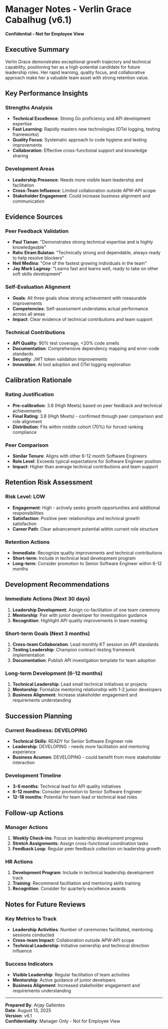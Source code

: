 # Manager Notes - Verlin Grace Cabalhug (v6.1)
**Confidential - Not for Employee View**

## Executive Summary
Verlin Grace demonstrates exceptional growth trajectory and technical capability, positioning her as a high-potential candidate for future leadership roles. Her rapid learning, quality focus, and collaborative approach make her a valuable team asset with strong retention value.

## Key Performance Insights

### Strengths Analysis
- **Technical Excellence**: Strong Go proficiency and API development expertise
- **Fast Learning**: Rapidly masters new technologies (OTel logging, testing frameworks)
- **Quality Focus**: Systematic approach to code hygiene and testing improvements
- **Collaboration**: Effective cross-functional support and knowledge sharing

### Development Areas
- **Leadership Presence**: Needs more visible team leadership and facilitation
- **Cross-Team Influence**: Limited collaboration outside APW-API scope
- **Stakeholder Engagement**: Could increase business alignment and communication

## Evidence Sources

### Peer Feedback Validation
- **Paul Tianan**: "Demonstrates strong technical expertise and is highly knowledgeable"
- **Rahc Eiram Bulatao**: "Technically strong and dependable, always ready to help resolve blockers"
- **Neil Medina**: "One of the fastest growing individuals in the team"
- **Jay Mark Lagmay**: "Learns fast and learns well, ready to take on other soft skills development"

### Self-Evaluation Alignment
- **Goals**: All three goals show strong achievement with measurable improvements
- **Competencies**: Self-assessment understates actual performance across all areas
- **Impact**: Clear evidence of technical contributions and team support

### Technical Contributions
- **API Quality**: 90% test coverage, <20% code smells
- **Documentation**: Comprehensive dependency mapping and error-code standards
- **Security**: JWT token validation improvements
- **Innovation**: AI tool adoption and OTel logging exploration

## Calibration Rationale

### Rating Justification
- **Pre-calibration**: 3.8 (High Meets) based on peer feedback and technical achievements
- **Final Rating**: 3.8 (High Meets) - confirmed through peer comparison and role alignment
- **Distribution**: Fits within middle cohort (70%) for forced ranking compliance

### Peer Comparison
- **Similar Tenure**: Aligns with other 6-12 month Software Engineers
- **Role Level**: Exceeds typical expectations for Software Engineer position
- **Impact**: Higher than average technical contributions and team support

## Retention Risk Assessment

### Risk Level: LOW
- **Engagement**: High - actively seeks growth opportunities and additional responsibilities
- **Satisfaction**: Positive peer relationships and technical growth satisfaction
- **Career Path**: Clear advancement potential within current role structure

### Retention Actions
- **Immediate**: Recognize quality improvements and technical contributions
- **Short-term**: Include in technical lead development program
- **Long-term**: Consider promotion to Senior Software Engineer within 6-12 months

## Development Recommendations

### Immediate Actions (Next 30 days)
1. **Leadership Development**: Assign co-facilitation of one team ceremony
2. **Mentorship**: Pair with junior developer for investigation guidance
3. **Recognition**: Highlight API quality improvements in team meeting

### Short-term Goals (Next 3 months)
1. **Cross-team Collaboration**: Lead monthly KT session on API standards
2. **Testing Leadership**: Champion contract-testing framework implementation
3. **Documentation**: Publish API investigation template for team adoption

### Long-term Development (6-12 months)
1. **Technical Leadership**: Lead small technical initiatives or projects
2. **Mentorship**: Formalize mentoring relationship with 1-2 junior developers
3. **Business Alignment**: Increase stakeholder engagement and requirements understanding

## Succession Planning

### Current Readiness: DEVELOPING
- **Technical Skills**: READY for Senior Software Engineer role
- **Leadership**: DEVELOPING - needs more facilitation and mentoring experience
- **Business Acumen**: DEVELOPING - could benefit from more stakeholder interaction

### Development Timeline
- **3-6 months**: Technical lead for API quality initiatives
- **6-12 months**: Consider promotion to Senior Software Engineer
- **12-18 months**: Potential for team lead or technical lead roles

## Follow-up Actions

### Manager Actions
1. **Weekly Check-ins**: Focus on leadership development progress
2. **Stretch Assignments**: Assign cross-functional coordination tasks
3. **Feedback Loop**: Regular peer feedback collection on leadership growth

### HR Actions
1. **Development Program**: Include in technical leadership development track
2. **Training**: Recommend facilitation and mentoring skills training
3. **Recognition**: Consider for quarterly excellence awards

## Notes for Future Reviews

### Key Metrics to Track
- **Leadership Activities**: Number of ceremonies facilitated, mentoring sessions conducted
- **Cross-team Impact**: Collaboration outside APW-API scope
- **Technical Leadership**: Initiative ownership and technical direction influence

### Success Indicators
- **Visible Leadership**: Regular facilitation of team activities
- **Mentorship**: Active guidance of junior developers
- **Business Alignment**: Increased stakeholder engagement and requirements understanding

---

**Prepared By**: Arjay Gallentes  
**Date**: August 13, 2025  
**Version**: v6.1  
**Confidentiality**: Manager Only - Not for Employee View
